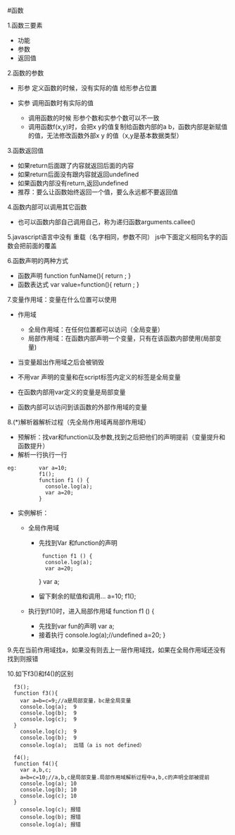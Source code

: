 #函数

1.函数三要素
  
  * 功能
  * 参数
  * 返回值

2.函数的参数
  
  * 形参 定义函数的时候，没有实际的值 给形参占位置
  * 实参 调用函数时有实际的值
    
    * 调用函数的时候 形参个数和实参个数可以不一致
    * 调用函数f(x,y)时，会把x y的值复制给函数内部的a b，函数内部是新赋值的值，无法修改函数外部x y 的值（x,y是基本数据类型）

3.函数返回值
  
  * 如果return后面跟了内容就返回后面的内容
  * 如果return后面没有跟内容就返回undefined
  * 如果函数内部没有return,返回undefined
  * 推荐：要么让函数始终返回一个值，要么永远都不要返回值
  
4.函数内部可以调用其它函数
    
  * 也可以函数内部自己调用自己，称为递归函数arguments.callee()
  
5.javascript语言中没有 重载（名字相同，参数不同）
  js中下面定义相同名字的函数会把前面的覆盖

6.函数声明的两种方式
  
  * 函数声明
     function funName(){
     return ;
     }
  * 函数表达式
     var value=function(){
     return ;
    }

7.变量作用域：变量在什么位置可以使用

  * 作用域
  
    * 全局作用域：在任何位置都可以访问（全局变量）
    * 局部作用域：在函数内部声明一个变量，只有在该函数内部使用(局部变量)

  * 当变量超出作用域之后会被销毁

  * 不用var 声明的变量和在script标签内定义的标签是全局变量
  * 在函数内部用var定义的变量是局部变量

  * 函数内部可以访问到该函数的外部作用域的变量

8.(*)解析器解析过程（先全局作用域再局部作用域）
  
  * 预解析：找var和function以及参数,找到之后把他们的声明提前（变量提升和函数提升）
  * 解析一行执行一行
```
eg:       var a=10;
          f1();
          function f1 () {
            console.log(a);
            var a=20;
          }

```          
  
  * 实例解析：
    
    * 全局作用域
      
       * 先找到Var 和function的声明
               
              function f1 () {
               console.log(a);
               var a=20;
            }
              var a;
       * 留下剩余的赋值和调用...
               a=10;
               f1();

    * 执行到f1()时，进入局部作用域
               function f1 () {
        
        * 先找到var fun的声明
                var a;
        * 接着执行
                console.log(a);//undefined
                a=20;
                }

9.先在当前作用域找a，如果没有则去上一层作用域找，如果在全局作用域还没有找到则报错

10.如下f3()和f4()的区别
```
  f3();
  function f3(){
    var a=b=c=9;//a是局部变量，bc是全局变量
    console.log(a);  9
    console.log(b);  9 
    console.log(c);  9
  }
    console.log(c);  9
    console.log(b);  9
    console.log(a);  出错（a is not defined）

  f4();
  function f4(){
    var a,b,c;
    a=b=c=10;//a,b,c是局部变量.局部作用域解析过程中a,b,c的声明全部被提前
    console.log(a); 10
    console.log(b); 10
    console.log(c); 10
  }
    console.log(c); 报错
    console.log(b); 报错
    console.log(a); 报错
```